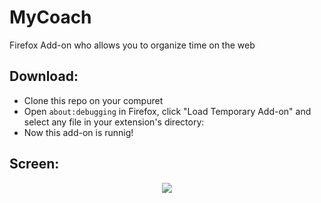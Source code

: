 # MyCoach
Firefox Add-on who allows you to organize time on the web

## Download:
* Clone this repo on your compuret
* Open `about:debugging` in Firefox, click "Load Temporary Add-on" and select any file in your extension's directory:
* Now this add-on is runnig!

## Screen:
<p align="center">
  <img src="https://trello-attachments.s3.amazonaws.com/5d28a3be835f214600f2ce34/1019x758/fed870d030507a33fedd8e6e429caad7/przes%C5%82ano_12.7.2019_o_17_15_27.png" />
</p>
